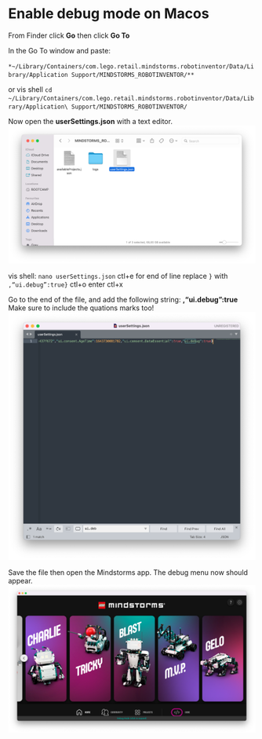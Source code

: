 
# Enable debug mode on Macos

From Finder click **Go** then click **Go To**

In the Go To window and paste:

`*~/Library/Containers/com.lego.retail.mindstorms.robotinventor/Data/Library/Application Support/MINDSTORMS_ROBOTINVENTOR/**`

or vis shell `cd ~/Library/Containers/com.lego.retail.mindstorms.robotinventor/Data/Library/Application\ Support/MINDSTORMS_ROBOTINVENTOR/`




Now open the **userSettings.json** with a text editor.
![alt text](./src/ms_folder.png?raw=true)

vis shell: `nano userSettings.json` ctl+e for end of line replace `}` with `,“ui.debug”:true}` ctl+o enter ctl+x

Go to the end of the file, and add the following string:
**,“ui.debug”:true** 
Make sure to include the quations marks too!
![alt text](./src/settings_json.png?raw=true)

Save the file then open the Mindstorms app.
The debug menu now should appear.
![alt text](./src/mindstorms.png?raw=true)
